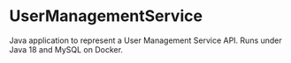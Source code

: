 # UserManagementService
Java application to represent a User Management Service API. Runs under Java 18 and MySQL on Docker.
